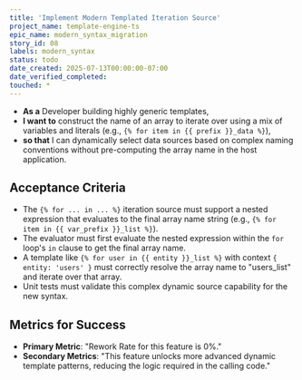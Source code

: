 ```yaml
---
title: 'Implement Modern Templated Iteration Source'
project_name: template-engine-ts
epic_name: modern_syntax_migration
story_id: 08
labels: modern_syntax
status: todo
date_created: 2025-07-13T00:00:00-07:00
date_verified_completed: 
touched: *
---
```


- **As a** Developer building highly generic templates,
- **I want to** construct the name of an array to iterate over using a mix of variables and literals (e.g., `{% for item in {{ prefix }}_data %}`),
- **so that** I can dynamically select data sources based on complex naming conventions without pre-computing the array name in the host application.

## Acceptance Criteria

- The `{% for ... in ... %}` iteration source must support a nested expression that evaluates to the final array name string (e.g., `{% for item in {{ var_prefix }}_list %}`).
- The evaluator must first evaluate the nested expression within the `for` loop's `in` clause to get the final array name.
- A template like `{% for user in {{ entity }}_list %}` with context `{ entity: 'users' }` must correctly resolve the array name to "users_list" and iterate over that array.
- Unit tests must validate this complex dynamic source capability for the new syntax.

## Metrics for Success

- **Primary Metric**: "Rework Rate for this feature is 0%."
- **Secondary Metrics**: "This feature unlocks more advanced dynamic template patterns, reducing the logic required in the calling code."
